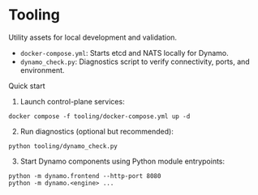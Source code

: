 # Tooling

Utility assets for local development and validation.

- `docker-compose.yml`: Starts etcd and NATS locally for Dynamo.
- `dynamo_check.py`: Diagnostics script to verify connectivity, ports, and environment.

Quick start

1) Launch control-plane services:

```
docker compose -f tooling/docker-compose.yml up -d
```

2) Run diagnostics (optional but recommended):

```
python tooling/dynamo_check.py
```

3) Start Dynamo components using Python module entrypoints:

```
python -m dynamo.frontend --http-port 8080
python -m dynamo.<engine> ...
```

